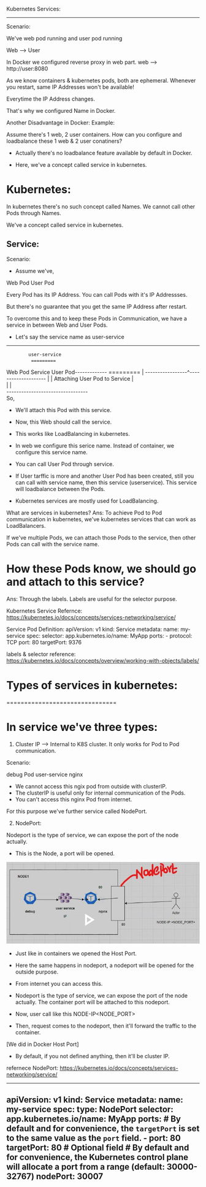 Kubernetes Services:
---------- ---------

Scenario:

We've web pod running and user pod running

Web  --> User

In Docker we configured reverse proxy in web part.
web --> http://user:8080


As we know containers & kubernetes pods, both are ephemeral.
Whenever you restart, same IP Addresses won't be available!

Everytime the IP Address changes.

That's why we configured Name in Docker.


Another Disadvantage in Docker:
Example:

Assume there's 1 web, 2 user containers. How can you configure and loadbalance these 1 web & 2 user conatiners?

- Actually there's no loadbalance feature available by default in Docker.

- Here, we've a concept called service in kubernetes.



Kubernetes:
===========
In kubernetes there's no such concept called Names.
We cannot call other Pods through Names.


We've a concept called service in kubernetes.

Service:
-------

Scenario:

- Assume we've,

Web Pod       User Pod

Every Pod has its IP Address. You can call Pods with it's IP Addressses.


But there's no guarantee that you get the same IP Address after restart.


To overcome this and to keep these Pods in Communication, 
we have a service in between Web and User Pods.

- Let's say the service name as user-service

-------------------------------------
            user-service
             =========
Web Pod       Service        User Pod-------------
             =========                           |
-----------------^--------------------           |
                 | Attaching User Pod to Service |                                      
                 |                               |                
                 ---------------------------------                               
So,               

- We'll attach this Pod with this service.
- Now, this Web should call the service.

- This works like LoadBalancing in kubernetes.

- In web we configure this serice name. Instead of container, we configure this service name.

- You can call User Pod through service.

- If User tarffic is more and another User Pod has been created, 
still you can call with service name, then this service (userservice).
This service will loadbalance between the Pods.

- Kubernetes services are mostly used for LoadBalancing.




What are services in kubernetes?
Ans: To achieve Pod to Pod communication in kubernetes, we've kubernetes services that can work as LoadBalancers. 

If we've multiple Pods, we can attach those Pods to the service,
then other Pods can call with the service name.


# How these Pods know, we should go and attach to this service?
Ans: Through the labels. Labels are useful for the selector purpose.






Kubernetes Service Refernce: https://kubernetes.io/docs/concepts/services-networking/service/


Service Pod Definition:
apiVersion: v1
kind: Service
metadata:
  name: my-service
spec:
  selector:
    app.kubernetes.io/name: MyApp
  ports:
    - protocol: TCP
      port: 80
      targetPort: 9376


labels & selector reference:
https://kubernetes.io/docs/concepts/overview/working-with-objects/labels/





# Types of services in kubernetes:
  ===============================

  In service we've three types:
=============================
1. Cluster IP --> Internal to K8S cluster. It only works for Pod to Pod communication.


Scenario:

debug Pod        user-service      nginx

- We cannot access this ngix pod from outside with clusterIP.
- The clusterIP is useful only for internal communication of the Pods.
- You can't access this nginx Pod from internet.

For this purpose we've further service called NodePort.


2. NodePort:

Nodeport is the type of service, we can expose the port of the node actually.

- This is the Node, a port will be opened. 

![alt text](nodeport.jpg)


- Just like in containers we opened the Host Port.
- Here the same happens in nodeport, a nodeport will be opened for the outside purpose.

- From internet you can access this.

- Nodeport is the type of service, we can expose the port of the node actually. The container port will be attached to this nodeport.

- Now, user call like this NODE-IP<NODE_PORT>  
- Then, request comes to the nodeport, then 
it'll forward the traffic to the container.

[We did in Docker Host Port]


- By default, if you not defined anything, then it'll be cluster IP.

refernece NodePort: https://kubernetes.io/docs/concepts/services-networking/service/

------------------------------
apiVersion: v1
kind: Service
metadata:
  name: my-service
spec:
  type: NodePort
  selector:
    app.kubernetes.io/name: MyApp
  ports:
      # By default and for convenience, the `targetPort` is set to the same value as the `port` field.
    - port: 80
      targetPort: 80
      # Optional field
      # By default and for convenience, the Kubernetes control plane will allocate a port from a range (default: 30000-32767)
      nodePort: 30007
------------------------------


